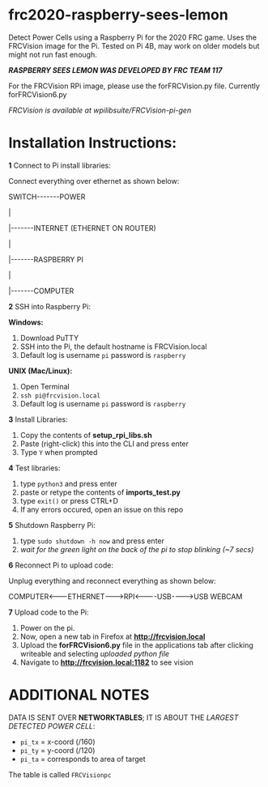 # frc2020-raspberry-sees-lemon

Detect Power Cells using a Raspberry Pi for the 2020 FRC game. Uses the FRCVision image for the Pi.
Tested on Pi 4B, may work on older models but might not run fast enough.

***RASPBERRY SEES LEMON WAS DEVELOPED BY FRC TEAM 117***

For the FRCVision RPi image, please use the forFRCVision<version number>.py file. Currently forFRCVision6.py

*FRCVision is available at wpilibsuite/FRCVision-pi-gen*

# Installation Instructions:

**1** Connect to Pi install libraries:

Connect everything over ethernet as shown below:

SWITCH-------POWER

|

|-------INTERNET (ETHERNET ON ROUTER)

|

|-------RASPBERRY PI

|

|-------COMPUTER

**2** SSH into Raspberry Pi:

**Windows:**

1. Download PuTTY
2. SSH into the Pi, the default hostname is FRCVision.local
3. Default log is username `pi` password is `raspberry`

**UNIX (Mac/Linux):**
1. Open Terminal
2. `ssh pi@frcvision.local`
3. Default log is username `pi` password is `raspberry`

**3** Install Libraries:

1. Copy the contents of **setup_rpi_libs.sh**
2. Paste (right-click) this into the CLI and press enter
3. Type `Y` when prompted

**4** Test libraries:

1. type `python3` and press enter
2. paste or retype the contents of **imports_test.py**
3. type `exit()` or press CTRL+D
4. If any errors occured, open an issue on this repo
   
**5** Shutdown Raspberry Pi:

1. type `sudo shutdown -h now` and press enter
2. *wait for the green light on the back of the pi to stop blinking (~7 secs)*

**6** Reconnect Pi to upload code:

Unplug everything and reconnect everything as shown below:

COMPUTER<---ETHERNET--->RPI<----USB---->USB WEBCAM

**7** Upload code to the Pi:

1. Power on the pi. 
2. Now, open a new tab in Firefox at **http://frcvision.local**
3. Upload the **forFRCVision6.py** file in the applications tab after clicking writeable and selecting *uploaded python file*
4. Navigate to **http://frcvision.local:1182** to see vision


# ADDITIONAL NOTES

DATA IS SENT OVER **NETWORKTABLES**; IT IS ABOUT THE *LARGEST DETECTED POWER CELL*:

* `pi_tx` = x-coord (/160)
* `pi_ty` = y-coord (/120)
* `pi_ta` = corresponds to area of target

The table is called `FRCVisionpc`
